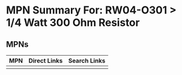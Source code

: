 



# MPN Summary For: RW04-O301 > 1/4 Watt 300 Ohm Resistor

## MPNs
  

|MPN|Direct Links|Search Links|
| :--- | :--- | :--- |
||||
